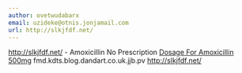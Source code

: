 ```yaml
---
author: ovetwudabarx
email: uzideke@otnis.jonjamail.com
url: http://slkjfdf.net/
---
```


http://slkjfdf.net/ - Amoxicillin No Prescription <a href="http://slkjfdf.net/">Dosage For Amoxicillin 500mg</a> fmd.kdts.blog.dandart.co.uk.jjb.pv http://slkjfdf.net/